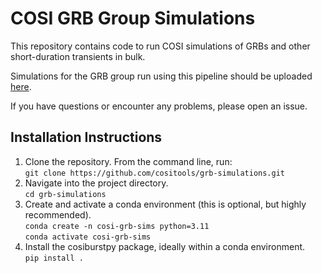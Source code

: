 # COSI GRB Group Simulations

This repository contains code to run COSI simulations of GRBs and other short-duration transients in bulk. 

Simulations for the GRB group run using this pipeline should be uploaded [here](https://drive.google.com/drive/u/0/folders/11_qUIzQx3oGTjrb6voim0GB_EgXny9co).  

If you have questions or encounter any problems, please open an issue.  

## Installation Instructions     
1. Clone the repository. From the command line, run:  
`git clone https://github.com/cositools/grb-simulations.git`  
2. Navigate into the project directory.  
`cd grb-simulations`  
3. Create and activate a conda environment (this is optional, but highly recommended).  
`conda create -n cosi-grb-sims python=3.11`  
`conda activate cosi-grb-sims`  
4. Install the cosiburstpy package, ideally within a conda environment.  
`pip install .`  